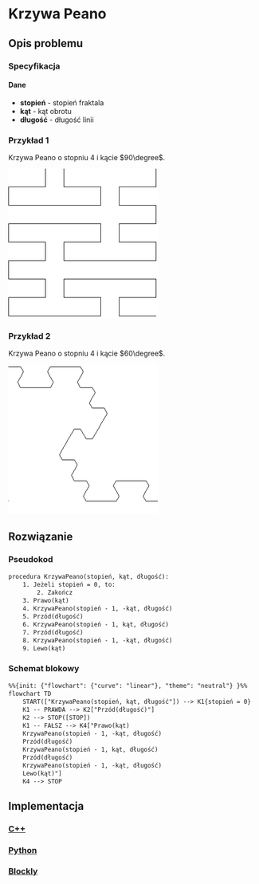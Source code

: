 # Krzywa Peano

## Opis problemu

### Specyfikacja

#### Dane

- **stopień** - stopień fraktala
- **kąt** - kąt obrotu
- **długość** - długość linii

### Przykład 1

Krzywa Peano o stopniu $4$ i kącie $90\degree$.

![Krzywa Peano](../../assets/peano_curve_4_90.bmp)

### Przykład 2

Krzywa Peano o stopniu $4$ i kącie $60\degree$.

![Krzywa Peano](../../assets/peano_curve_4_60.bmp)

## Rozwiązanie

### Pseudokod

```
procedura KrzywaPeano(stopień, kąt, długość):
    1. Jeżeli stopień = 0, to:
        2. Zakończ
    3. Prawo(kąt)
    4. KrzywaPeano(stopień - 1, -kąt, długość)
    5. Przód(długość)
    6. KrzywaPeano(stopień - 1, kąt, długość)
    7. Przód(długość)
    8. KrzywaPeano(stopień - 1, -kąt, długość)
    9. Lewo(kąt)
```

### Schemat blokowy

```mermaid
%%{init: {"flowchart": {"curve": "linear"}, "theme": "neutral"} }%%
flowchart TD
    START(["KrzywaPeano(stopień, kąt, długość"]) --> K1{stopień = 0}
    K1 -- PRAWDA --> K2["Przód(długość)"]
    K2 --> STOP([STOP])
    K1 -- FAŁSZ --> K4["Prawo(kąt)
    KrzywaPeano(stopień - 1, -kąt, długość)
    Przód(długość)
    KrzywaPeano(stopień - 1, kąt, długość)
    Przód(długość)
    KrzywaPeano(stopień - 1, -kąt, długość)
    Lewo(kąt)"]
    K4 --> STOP
```

## Implementacja

### [C++](../../programming/c++/algorithms/fractals/peano-curve.md)

### [Python](../../programming/python/algorithms/fractals/peano-curve.md)

### [Blockly](../../programming/blockly/algorithms/fractals/peano-curve.md)
